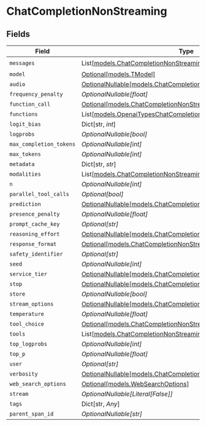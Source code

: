 # ChatCompletionNonStreaming


## Fields

| Field                                                                                                                        | Type                                                                                                                         | Required                                                                                                                     | Description                                                                                                                  |
| ---------------------------------------------------------------------------------------------------------------------------- | ---------------------------------------------------------------------------------------------------------------------------- | ---------------------------------------------------------------------------------------------------------------------------- | ---------------------------------------------------------------------------------------------------------------------------- |
| `messages`                                                                                                                   | List[[models.ChatCompletionNonStreamingMessage](../models/chatcompletionnonstreamingmessage.md)]                             | :heavy_check_mark:                                                                                                           | N/A                                                                                                                          |
| `model`                                                                                                                      | [Optional[models.TModel]](../models/tmodel.md)                                                                               | :heavy_minus_sign:                                                                                                           | N/A                                                                                                                          |
| `audio`                                                                                                                      | [OptionalNullable[models.ChatCompletionAudioParam]](../models/chatcompletionaudioparam.md)                                   | :heavy_minus_sign:                                                                                                           | N/A                                                                                                                          |
| `frequency_penalty`                                                                                                          | *OptionalNullable[float]*                                                                                                    | :heavy_minus_sign:                                                                                                           | N/A                                                                                                                          |
| `function_call`                                                                                                              | [Optional[models.ChatCompletionNonStreamingFunctionCallUnion]](../models/chatcompletionnonstreamingfunctioncallunion.md)     | :heavy_minus_sign:                                                                                                           | N/A                                                                                                                          |
| `functions`                                                                                                                  | List[[models.OpenaiTypesChatCompletionCreateParamsFunction](../models/openaitypeschatcompletioncreateparamsfunction.md)]     | :heavy_minus_sign:                                                                                                           | N/A                                                                                                                          |
| `logit_bias`                                                                                                                 | Dict[str, *int*]                                                                                                             | :heavy_minus_sign:                                                                                                           | N/A                                                                                                                          |
| `logprobs`                                                                                                                   | *OptionalNullable[bool]*                                                                                                     | :heavy_minus_sign:                                                                                                           | N/A                                                                                                                          |
| `max_completion_tokens`                                                                                                      | *OptionalNullable[int]*                                                                                                      | :heavy_minus_sign:                                                                                                           | N/A                                                                                                                          |
| `max_tokens`                                                                                                                 | *OptionalNullable[int]*                                                                                                      | :heavy_minus_sign:                                                                                                           | N/A                                                                                                                          |
| `metadata`                                                                                                                   | Dict[str, *str*]                                                                                                             | :heavy_minus_sign:                                                                                                           | N/A                                                                                                                          |
| `modalities`                                                                                                                 | List[[models.ChatCompletionNonStreamingModality](../models/chatcompletionnonstreamingmodality.md)]                           | :heavy_minus_sign:                                                                                                           | N/A                                                                                                                          |
| `n`                                                                                                                          | *OptionalNullable[int]*                                                                                                      | :heavy_minus_sign:                                                                                                           | N/A                                                                                                                          |
| `parallel_tool_calls`                                                                                                        | *Optional[bool]*                                                                                                             | :heavy_minus_sign:                                                                                                           | N/A                                                                                                                          |
| `prediction`                                                                                                                 | [OptionalNullable[models.ChatCompletionPredictionContentParam]](../models/chatcompletionpredictioncontentparam.md)           | :heavy_minus_sign:                                                                                                           | N/A                                                                                                                          |
| `presence_penalty`                                                                                                           | *OptionalNullable[float]*                                                                                                    | :heavy_minus_sign:                                                                                                           | N/A                                                                                                                          |
| `prompt_cache_key`                                                                                                           | *Optional[str]*                                                                                                              | :heavy_minus_sign:                                                                                                           | N/A                                                                                                                          |
| `reasoning_effort`                                                                                                           | [OptionalNullable[models.ChatCompletionNonStreamingReasoningEffort]](../models/chatcompletionnonstreamingreasoningeffort.md) | :heavy_minus_sign:                                                                                                           | N/A                                                                                                                          |
| `response_format`                                                                                                            | [Optional[models.ChatCompletionNonStreamingResponseFormat]](../models/chatcompletionnonstreamingresponseformat.md)           | :heavy_minus_sign:                                                                                                           | N/A                                                                                                                          |
| `safety_identifier`                                                                                                          | *Optional[str]*                                                                                                              | :heavy_minus_sign:                                                                                                           | N/A                                                                                                                          |
| `seed`                                                                                                                       | *OptionalNullable[int]*                                                                                                      | :heavy_minus_sign:                                                                                                           | N/A                                                                                                                          |
| `service_tier`                                                                                                               | [OptionalNullable[models.ChatCompletionNonStreamingServiceTier]](../models/chatcompletionnonstreamingservicetier.md)         | :heavy_minus_sign:                                                                                                           | N/A                                                                                                                          |
| `stop`                                                                                                                       | [OptionalNullable[models.ChatCompletionNonStreamingStop]](../models/chatcompletionnonstreamingstop.md)                       | :heavy_minus_sign:                                                                                                           | N/A                                                                                                                          |
| `store`                                                                                                                      | *OptionalNullable[bool]*                                                                                                     | :heavy_minus_sign:                                                                                                           | N/A                                                                                                                          |
| `stream_options`                                                                                                             | [OptionalNullable[models.ChatCompletionStreamOptionsParam]](../models/chatcompletionstreamoptionsparam.md)                   | :heavy_minus_sign:                                                                                                           | N/A                                                                                                                          |
| `temperature`                                                                                                                | *OptionalNullable[float]*                                                                                                    | :heavy_minus_sign:                                                                                                           | N/A                                                                                                                          |
| `tool_choice`                                                                                                                | [Optional[models.ChatCompletionNonStreamingToolChoiceUnion]](../models/chatcompletionnonstreamingtoolchoiceunion.md)         | :heavy_minus_sign:                                                                                                           | N/A                                                                                                                          |
| `tools`                                                                                                                      | List[[models.ChatCompletionNonStreamingTool](../models/chatcompletionnonstreamingtool.md)]                                   | :heavy_minus_sign:                                                                                                           | N/A                                                                                                                          |
| `top_logprobs`                                                                                                               | *OptionalNullable[int]*                                                                                                      | :heavy_minus_sign:                                                                                                           | N/A                                                                                                                          |
| `top_p`                                                                                                                      | *OptionalNullable[float]*                                                                                                    | :heavy_minus_sign:                                                                                                           | N/A                                                                                                                          |
| `user`                                                                                                                       | *Optional[str]*                                                                                                              | :heavy_minus_sign:                                                                                                           | N/A                                                                                                                          |
| `verbosity`                                                                                                                  | [OptionalNullable[models.ChatCompletionNonStreamingVerbosity]](../models/chatcompletionnonstreamingverbosity.md)             | :heavy_minus_sign:                                                                                                           | N/A                                                                                                                          |
| `web_search_options`                                                                                                         | [Optional[models.WebSearchOptions]](../models/websearchoptions.md)                                                           | :heavy_minus_sign:                                                                                                           | N/A                                                                                                                          |
| `stream`                                                                                                                     | *OptionalNullable[Literal[False]]*                                                                                           | :heavy_minus_sign:                                                                                                           | N/A                                                                                                                          |
| `tags`                                                                                                                       | Dict[str, *Any*]                                                                                                             | :heavy_minus_sign:                                                                                                           | N/A                                                                                                                          |
| `parent_span_id`                                                                                                             | *OptionalNullable[str]*                                                                                                      | :heavy_minus_sign:                                                                                                           | N/A                                                                                                                          |